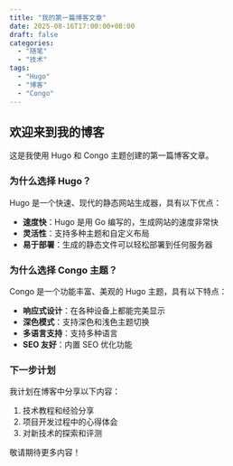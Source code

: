 ```yaml
---
title: "我的第一篇博客文章"
date: 2025-08-16T17:00:00+08:00
draft: false
categories:
  - "随笔"
  - "技术"
tags:
  - "Hugo"
  - "博客"
  - "Congo"
---
```


## 欢迎来到我的博客

这是我使用 Hugo 和 Congo 主题创建的第一篇博客文章。

### 为什么选择 Hugo？

Hugo 是一个快速、现代的静态网站生成器，具有以下优点：

- **速度快**：Hugo 是用 Go 编写的，生成网站的速度非常快
- **灵活性**：支持多种主题和自定义布局
- **易于部署**：生成的静态文件可以轻松部署到任何服务器

### 为什么选择 Congo 主题？

Congo 是一个功能丰富、美观的 Hugo 主题，具有以下特点：

- **响应式设计**：在各种设备上都能完美显示
- **深色模式**：支持深色和浅色主题切换
- **多语言支持**：支持多种语言
- **SEO 友好**：内置 SEO 优化功能

### 下一步计划

我计划在博客中分享以下内容：

1. 技术教程和经验分享
2. 项目开发过程中的心得体会
3. 对新技术的探索和评测

敬请期待更多内容！